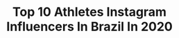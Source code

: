 ---
title: Top 10 Athletes Instagram Influencers In Brazil In 2020
description: Identify the most popular Instagram accounts on inBeat.
platform: Instagram
profiles:
  - username: "karenranocchia"
    fullname: >-
      Karen Brandão Wellness PRO🇧🇷🇺🇸
    location: "Brazil"
    followers: 411555
    engagement: 356
    commentsToLikes: 0.067737
    avatar: "https://scontent-lht6-1.cdninstagram.com/v/t51.2885-19/s320x320/71836896_2359842224266527_482770120960114688_n.jpg?_nc_ht=scontent-lht6-1.cdninstagram.com&_nc_ohc=dZT5vChjsCUAX9Me4bm&oh=a7d4af20801322651699f54438eed633&oe=5EBC0286"
    verified: false
    hashtags: "#integralm, #integralteam"
  - username: "amalamjahid"
    fullname: >-
      Amal Amjahid
    location: "Brazil"
    followers: 13724
    engagement: 2082
    commentsToLikes: 0.025011
    avatar: "https://scontent-lhr8-1.cdninstagram.com/v/t51.2885-19/s320x320/26863771_173696326728266_1069079774439145472_n.jpg?_nc_ht=scontent-lhr8-1.cdninstagram.com&_nc_ohc=U0lO7QYJOFsAX-GToM2&oh=23379137c8551bfeca4f1cac77051e3c&oe=5EBC1525"
    verified: false
    hashtags: "#restezchezvous, #mfwb, #beactive, #merrychristmas"
  - username: "felipegabrieldsx"
    fullname: >-
      🇧🇷🇱🇻🇱🇹Felipe Gabriel
    location: "Brazil"
    followers: 21341
    engagement: 1200
    commentsToLikes: 0.019762
    avatar: "https://scontent-atl3-1.cdninstagram.com/v/t51.2885-19/s320x320/77062915_765047703997464_7960948429775962112_n.jpg?_nc_ht=scontent-atl3-1.cdninstagram.com&_nc_ohc=-BbWDFgVL5EAX9g0vac&oh=12f9159607c4a2095edc3a22e09eaa02&oe=5EB8578A"
    verified: false
    hashtags: "#esesmupienapuika, #patiesiviltots, #colosseum, #adidas"
  - username: "iamjorisvangool_"
    fullname: >-
      Joris van Gool
    location: "Brazil"
    followers: 2739
    engagement: 1959
    commentsToLikes: 0.071325
    avatar: "https://scontent-amt2-1.cdninstagram.com/v/t51.2885-19/s320x320/72646899_2963923660303930_727922340205166592_n.jpg?_nc_ht=scontent-amt2-1.cdninstagram.com&_nc_ohc=jiaf9ik9FAkAX9l7moF&oh=cb29c9d9fe6bf2f801218a0f85c271ff&oe=5EBA1D7A"
    verified: false
    hashtags: "#championchips, #hometeam, #trackandfield, #training"
  - username: "polina_rahimova"
    fullname: >-
      Polina Rahimova
    location: "Brazil"
    followers: 21706
    engagement: 672
    commentsToLikes: 0.023294
    avatar: "https://scontent-ams4-1.cdninstagram.com/v/t51.2885-19/s320x320/67063569_240482850168239_4389712767016239104_n.jpg?_nc_ht=scontent-ams4-1.cdninstagram.com&_nc_ohc=D5D2DAGIxNsAX-cdO4f&oh=857a690535263f4b10655da723680051&oe=5EBAFDBD"
    verified: true
    hashtags: "#cev2019, #brazil, #nationalteam, #lovely"
  - username: "ongod_youcan_getit"
    fullname: >-
      Jamaur J
    location: "Brazil"
    followers: 26203
    engagement: 432
    commentsToLikes: 0.030923
    avatar: "https://scontent-lga3-1.cdninstagram.com/v/t51.2885-19/s320x320/74606995_573035706843830_8242695904981680128_n.jpg?_nc_ht=scontent-lga3-1.cdninstagram.com&_nc_ohc=idOZljVGKhAAX-C5F37&oh=8bd7d0627ea37e2b7ee152404b11ebed&oe=5EB9DF1E"
    verified: false
    hashtags: "#quarantineandnochill, #velour, #nyc, #2019"
  - username: "gabrielafechter"
    fullname: >-
      GABRIELA FECHTER
    location: "Brazil"
    followers: 24200
    engagement: 608
    commentsToLikes: 0.021600
    avatar: "https://scontent-lhr8-1.cdninstagram.com/v/t51.2885-19/s320x320/36161377_933610083510856_8655985420871401472_n.jpg?_nc_ht=scontent-lhr8-1.cdninstagram.com&_nc_ohc=FMkeUIRqXPcAX-h09uF&oh=e72973e7e8ed5f611e06620c43496d00&oe=5EBADD10"
    verified: false
    hashtags: "#womans, #riolovers, #gratidao, #campea"
  - username: "_fale18_"
    fullname: >-
      Miguel Falé 🔴⚪
    location: "Brazil"
    followers: 3981
    engagement: 2914
    commentsToLikes: 0.017224
    avatar: "https://scontent-ort2-1.cdninstagram.com/v/t51.2885-19/s320x320/89264061_626498257912859_2309183153740185600_n.jpg?_nc_ht=scontent-ort2-1.cdninstagram.com&_nc_ohc=KhRi5uRiQmwAX9dSxnG&oh=2e6e2b887302df708e464c93f76f694c&oe=5EB908C3"
    verified: false
    hashtags: "#pumaone, #newlevels, #pumafuture, #tudoporportugal"
  - username: "saraferreirabanos"
    fullname: >-
      SARA FERREIRA
    location: "Brazil"
    followers: 21544
    engagement: 718
    commentsToLikes: 0.018247
    avatar: "https://scontent-lhr8-1.cdninstagram.com/v/t51.2885-19/s320x320/81834747_1433491313494862_8360092002724872192_n.jpg?_nc_ht=scontent-lhr8-1.cdninstagram.com&_nc_ohc=RfNJ3oOksOwAX-dRMbI&oh=b8afb51078243782204072af4423b97f&oe=5EB89C97"
    verified: false
    hashtags: "#dancevideo, #art, #eusoupatinador, #mequedoencasa"
  - username: "mila_usmia"
    fullname: >-
      Mila Ornelas 🌻🇧🇷
    location: "Brazil"
    followers: 31508
    engagement: 95
    commentsToLikes: 0.059381
    avatar: "https://scontent-ams4-1.cdninstagram.com/v/t51.2885-19/s320x320/91138083_3300916216599343_7593247973098651648_n.jpg?_nc_ht=scontent-ams4-1.cdninstagram.com&_nc_ohc=_2jNo-Uj0AIAX-lX9_J&oh=b1786f63b51d2e1b847cc238108fabea&oe=5EB4086D"
    verified: false
    hashtags: "#love, #bestcompany, #miami, #truelove"
---